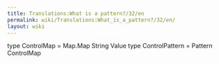 ```yaml
---
title: Translations:What is a pattern?/32/en
permalink: wiki/Translations:What_is_a_pattern?/32/en/
layout: wiki
---
```


type ControlMap = Map.Map String Value type ControlPattern = Pattern
ControlMap

</syntaxhighlight>
